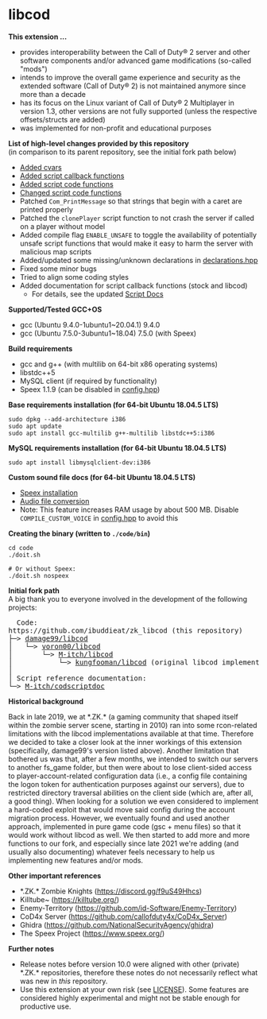 # libcod

**This extension ...**
- provides interoperability between the Call of Duty&reg; 2 server and other software components and/or advanced game modifications (so-called "mods")
- intends to improve the overall game experience and security as the extended software (Call of Duty&reg; 2) is not maintained anymore since more than a decade
- has its focus on the Linux variant of Call of Duty&reg; 2 Multiplayer in version 1.3, other versions are not fully supported (unless the respective offsets/structs are added)
- was implemented for non-profit and educational purposes

**List of high-level changes provided by this repository**
<br>(in comparison to its parent repository, see the initial fork path below)
- [Added cvars](doc/added_cvars.md)
- [Added script callback functions](doc/added_script_callback_functions.md)
- [Added script code functions](doc/added_script_functions.md)
- [Changed script code functions](doc/changed_script_functions.md)
- Patched `Com_PrintMessage` so that strings that begin with a caret are printed properly
- Patched the `clonePlayer` script function to not crash the server if called on a player without model
- Added compile flag `ENABLE_UNSAFE` to toggle the availability of potentially unsafe script functions that would make it easy to harm the server with malicious map scripts
- Added/updated some missing/unknown declarations in [declarations.hpp](code/declarations.hpp)
- Fixed some minor bugs
- Tried to align some coding styles
- Added documentation for script callback functions (stock and libcod)
  + For details, see the updated [Script Docs](https://www.ibuddie.at/libcod/index.html)

**Supported/Tested GCC+OS**
- gcc (Ubuntu 9.4.0-1ubuntu1~20.04.1) 9.4.0
- gcc (Ubuntu 7.5.0-3ubuntu1~18.04) 7.5.0 (with Speex)

**Build requirements**
- gcc and g++ (with multilib on 64-bit x86 operating systems)
- libstdc++5
- MySQL client (if required by functionality)
- Speex 1.1.9 (can be disabled in [config.hpp](code/config.hpp))

**Base requirements installation (for 64-bit Ubuntu 18.04.5 LTS)**
```
sudo dpkg --add-architecture i386
sudo apt update
sudo apt install gcc-multilib g++-multilib libstdc++5:i386
```

**MySQL requirements installation (for 64-bit Ubuntu 18.04.5 LTS)**
```
sudo apt install libmysqlclient-dev:i386
```

**Custom sound file docs (for 64-bit Ubuntu 18.04.5 LTS)**
- [Speex installation](doc/install_speex.md)
- [Audio file conversion](doc/convert_audio_files.md)
- Note: This feature increases RAM usage by about 500 MB. Disable `COMPILE_CUSTOM_VOICE` in [config.hpp](code/config.hpp) to avoid this

**Creating the binary (written to `./code/bin`)**
```
cd code
./doit.sh

# Or without Speex:
./doit.sh nospeex
```

**Initial fork path**
<br>A big thank you to everyone involved in the development of the following projects:
<pre>
  Code:
https://github.com/ibuddieat/zk_libcod (this repository)
├─> <a href="https://github.com/damage99/libcod/tree/d60a4b6ce9ba7225d2a84fe68b233cd3f6aae001">damage99/libcod</a>
│   └─> <a href="https://github.com/voron00/libcod">voron00/libcod</a>
│       └─> <a href="https://github.com/M-itch/libcod">M-itch/libcod</a>
│           └─> <a href="https://github.com/kungfooman/libcod">kungfooman/libcod</a> (original libcod implementation)
│
│ Script reference documentation:
└─> <a href="https://github.com/M-itch/codscriptdoc/tree/7438b23a810b905d2c0f2c8d79cbb1d7948b0482">M-itch/codscriptdoc</a>
</pre>

**Historical background**

Back in late 2019, we at \*.ZK.\* (a gaming community that shaped itself within the zombie server scene, starting in 2010) ran into some rcon-related limitations with the libcod implementations available at that time. Therefore we decided to take a closer look at the inner workings of this extension (specifically, damage99's version listed above).
Another limitation that bothered us was that, after a few months, we intended to switch our servers to another fs_game folder, but then were about to lose client-sided access to player-account-related configuration data (i.e., a config file containing the logon token for authentication purposes against our servers), due to restricted directory traversal abilities on the client side (which are, after all, a good thing). When looking for a solution we even considered to implement a hard-coded exploit that would move said config during the account migration process. However, we eventually found and used another approach, implemented in pure game code (gsc + menu files) so that it would work without libcod as well.
We then started to add more and more functions to our fork, and especially since late 2021 we're adding (and usually also documenting) whatever feels necessary to help us implementing new features and/or mods.

**Other important references**
- \*.ZK.\* Zombie Knights (https://discord.gg/f9uS49Hhcs)
- Killtube~ (https://killtube.org/)
- Enemy-Territory (https://github.com/id-Software/Enemy-Territory)
- CoD4x Server (https://github.com/callofduty4x/CoD4x_Server)
- Ghidra (https://github.com/NationalSecurityAgency/ghidra)
- The Speex Project (https://www.speex.org/)

**Further notes**
- Release notes before version 10.0 were aligned with other (private) \*.ZK.\* repositories, therefore these notes do not necessarily reflect what was new in *this* repository.
- Use this extension at your own risk (see [LICENSE](LICENSE.md)). Some features are considered highly experimental and might not be stable enough for productive use.
